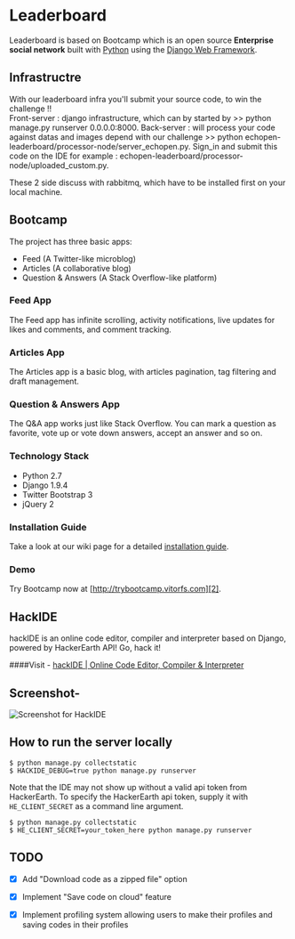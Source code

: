 # Leaderboard

Leaderboard is based on Bootcamp which is an open source **Enterprise social network** built with [Python][0] using the [Django Web Framework][1].

## Infrastructre
With our leaderboard infra you'll submit your source code, to win the challenge !!                   
Front-server : django infrastructure, which can by started by >> python manage.py runserver 0.0.0.0:8000.
Back-server : will process your code against datas and images depend with our challenge >> python echopen-leaderboard/processor-node/server_echopen.py.
Sign_in and submit this code on the IDE for example :  echopen-leaderboard/processor-node/uploaded_custom.py.


These 2 side discuss with rabbitmq, which have to be installed first on your local machine.

## Bootcamp 

The project has three basic apps:

* Feed (A Twitter-like microblog)
* Articles (A collaborative blog)
* Question & Answers (A Stack Overflow-like platform)

### Feed App

The Feed app has infinite scrolling, activity notifications, live updates for likes and comments, and comment tracking.


### Articles App

The Articles app is a basic blog, with articles pagination, tag filtering and draft management.


### Question & Answers App

The Q&A app works just like Stack Overflow. You can mark a question as favorite, vote up or vote down answers, accept an answer and so on.


### Technology Stack

- Python 2.7
- Django 1.9.4
- Twitter Bootstrap 3
- jQuery 2


### Installation Guide

Take a look at our wiki page for a detailed [installation guide][3].


### Demo

Try Bootcamp now at [http://trybootcamp.vitorfs.com][2].

[0]: https://www.python.org/
[1]: https://www.djangoproject.com/
[2]: http://trybootcamp.vitorfs.com/
[3]: https://github.com/vitorfs/bootcamp/wiki/Installing-and-Running-Bootcamp


## HackIDE


hackIDE is an online code editor, compiler and interpreter based on Django, powered by HackerEarth API! Go, hack it!

####Visit - [hackIDE | Online Code Editor, Compiler & Interpreter](http://hackide.herokuapp.com)


## Screenshot- 
![Screenshot for HackIDE](/hackIDE/static/hackIDE/img/screenshot.png?raw=true "Screenshot for HackIDE")

## How to run the server locally

```
$ python manage.py collectstatic
$ HACKIDE_DEBUG=true python manage.py runserver
```

Note that the IDE may not show up without a valid api token from HackerEarth. To specify the HackerEarth api token, supply it with ```HE_CLIENT_SECRET``` as a command line argument.

```
$ python manage.py collectstatic
$ HE_CLIENT_SECRET=your_token_here python manage.py runserver
```

## TODO
 - [x] Add "Download code as a zipped file" option
 - [x] Implement "Save code on cloud" feature
 - [x] Implement profiling system allowing users to make their profiles and saving codes in their profiles

